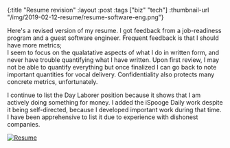 {:title "Resume revision"
 :layout :post
 :tags ["biz" "tech"]
 :thumbnail-url "/img/2019-02-12-resume/resume-software-eng.png"}

Here's a revised version of my resume. I got feedback from a
job-readiness program and a guest software engineer. 
Frequent feedback is that I should have more metrics;  
I seem to focus on the qualatative aspects of what I do in written form,
and never have trouble quantifying what I have written. Upon first review, I 
may not be able to quantify everything but once finalized I can go back
to note important quantities for vocal delivery. 
Confidentiality also protects many concrete metrics, 
unfortunately.

I continue to list the Day Laborer position because it shows that I am actively
doing something for money. I added the iSpooge Daily work despite it being
self-directed, because I developed important work during that time. I have
been apprehensive to list it due to experience with dishonest companies.

[![Resume](/img/2019-02-12-resume/resume-software-eng.png)](/img/2019-02-12-resume/resume-software-eng.pdf)
